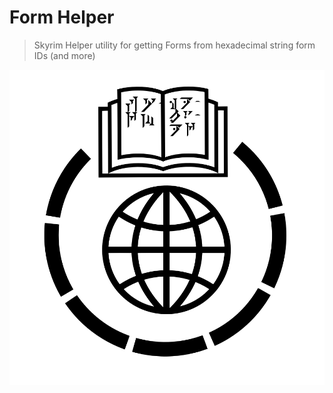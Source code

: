# Form Helper

> Skyrim Helper utility for getting Forms from hexadecimal string form IDs (and more)

![Form Helper](Images/Logo.png)
